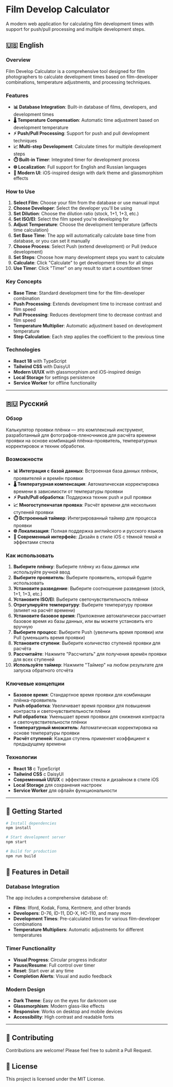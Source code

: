 # Film Develop Calculator

A modern web application for calculating film development times with support for push/pull processing and multiple development steps.

## 🇺🇸 English

### Overview

Film Develop Calculator is a comprehensive tool designed for film photographers to calculate development times based on film-developer combinations, temperature adjustments, and processing techniques.

### Features

- **📊 Database Integration**: Built-in database of films, developers, and development times
- **🌡️ Temperature Compensation**: Automatic time adjustment based on development temperature
- **⚡ Push/Pull Processing**: Support for push and pull development techniques
- **📈 Multi-step Development**: Calculate times for multiple development steps
- **⏱️ Built-in Timer**: Integrated timer for development process
- **🌐 Localization**: Full support for English and Russian languages
- **📱 Modern UI**: iOS-inspired design with dark theme and glassmorphism effects

### How to Use

1. **Select Film**: Choose your film from the database or use manual input
2. **Choose Developer**: Select the developer you'll be using
3. **Set Dilution**: Choose the dilution ratio (stock, 1+1, 1+3, etc.)
4. **Set ISO/EI**: Select the film speed you're developing for
5. **Adjust Temperature**: Choose the development temperature (affects time calculation)
6. **Set Base Time**: The app will automatically calculate base time from database, or you can set it manually
7. **Choose Process**: Select Push (extend development) or Pull (reduce development)
8. **Set Steps**: Choose how many development steps you want to calculate
9. **Calculate**: Click "Calculate" to get development times for all steps
10. **Use Timer**: Click "Timer" on any result to start a countdown timer

### Key Concepts

- **Base Time**: Standard development time for the film-developer combination
- **Push Processing**: Extends development time to increase contrast and film speed
- **Pull Processing**: Reduces development time to decrease contrast and film speed
- **Temperature Multiplier**: Automatic adjustment based on development temperature
- **Step Calculation**: Each step applies the coefficient to the previous time

### Technologies

- **React 18** with TypeScript
- **Tailwind CSS** with DaisyUI
- **Modern UI/UX** with glassmorphism and iOS-inspired design
- **Local Storage** for settings persistence
- **Service Worker** for offline functionality

---

## 🇷🇺 Русский

### Обзор

Калькулятор проявки плёнки — это комплексный инструмент, разработанный для фотографов-пленочников для расчёта времени проявки на основе комбинаций плёнка-проявитель, температурных корректировок и техник обработки.

### Возможности

- **📊 Интеграция с базой данных**: Встроенная база данных плёнок, проявителей и времён проявки
- **🌡️ Температурная компенсация**: Автоматическая корректировка времени в зависимости от температуры проявки
- **⚡ Push/Pull обработка**: Поддержка техник push и pull проявки
- **📈 Многоступенчатая проявка**: Расчёт времени для нескольких ступеней проявки
- **⏱️ Встроенный таймер**: Интегрированный таймер для процесса проявки
- **🌐 Локализация**: Полная поддержка английского и русского языков
- **📱 Современный интерфейс**: Дизайн в стиле iOS с тёмной темой и эффектами стекла

### Как использовать

1. **Выберите плёнку**: Выберите плёнку из базы данных или используйте ручной ввод
2. **Выберите проявитель**: Выберите проявитель, который будете использовать
3. **Установите разведение**: Выберите соотношение разведения (stock, 1+1, 1+3, etc.)
4. **Установите ISO/EI**: Выберите светочувствительность плёнки
5. **Отрегулируйте температуру**: Выберите температуру проявки (влияет на расчёт времени)
6. **Установите базовое время**: Приложение автоматически рассчитает базовое время из базы данных, или вы можете установить его вручную
7. **Выберите процесс**: Выберите Push (увеличить время проявки) или Pull (уменьшить время проявки)
8. **Установите ступени**: Выберите количество ступеней проявки для расчёта
9. **Рассчитайте**: Нажмите "Рассчитать" для получения времён проявки для всех ступеней
10. **Используйте таймер**: Нажмите "Таймер" на любом результате для запуска обратного отсчёта

### Ключевые концепции

- **Базовое время**: Стандартное время проявки для комбинации плёнка-проявитель
- **Push обработка**: Увеличивает время проявки для повышения контраста и светочувствительности плёнки
- **Pull обработка**: Уменьшает время проявки для снижения контраста и светочувствительности плёнки
- **Температурный множитель**: Автоматическая корректировка на основе температуры проявки
- **Расчёт ступеней**: Каждая ступень применяет коэффициент к предыдущему времени

### Технологии

- **React 18** с TypeScript
- **Tailwind CSS** с DaisyUI
- **Современный UI/UX** с эффектами стекла и дизайном в стиле iOS
- **Local Storage** для сохранения настроек
- **Service Worker** для офлайн функциональности

---

## 🚀 Getting Started

```bash
# Install dependencies
npm install

# Start development server
npm start

# Build for production
npm run build
```

## 📱 Features in Detail

### Database Integration
The app includes a comprehensive database of:
- **Films**: Ilford, Kodak, Foma, Kentmere, and other brands
- **Developers**: D-76, ID-11, DD-X, HC-110, and many more
- **Development Times**: Pre-calculated times for various film-developer combinations
- **Temperature Multipliers**: Automatic adjustments for different temperatures

### Timer Functionality
- **Visual Progress**: Circular progress indicator
- **Pause/Resume**: Full control over timer
- **Reset**: Start over at any time
- **Completion Alerts**: Visual and audio feedback

### Modern Design
- **Dark Theme**: Easy on the eyes for darkroom use
- **Glassmorphism**: Modern glass-like effects
- **Responsive**: Works on desktop and mobile devices
- **Accessibility**: High contrast and readable fonts

---

## 🤝 Contributing

Contributions are welcome! Please feel free to submit a Pull Request.

## 📄 License

This project is licensed under the MIT License.
